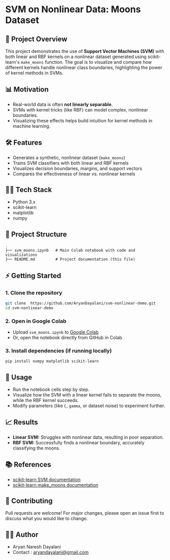 # SVM on Nonlinear Data: Moons Dataset

## 🚀 Project Overview
This project demonstrates the use of **Support Vector Machines (SVM)** with both linear and RBF kernels on a nonlinear dataset generated using scikit-learn's `make_moons` function. The goal is to visualize and compare how different kernels handle nonlinear class boundaries, highlighting the power of kernel methods in SVMs.

## 📊 Motivation
- Real-world data is often **not linearly separable**.
- SVMs with kernel tricks (like RBF) can model complex, nonlinear boundaries.
- Visualizing these effects helps build intuition for kernel methods in machine learning.

## 🛠️ Features
- Generates a synthetic, nonlinear dataset (`make_moons`)
- Trains SVM classifiers with both linear and RBF kernels
- Visualizes decision boundaries, margins, and support vectors
- Compares the effectiveness of linear vs. nonlinear kernels

## 🧑‍💻 Tech Stack
- Python 3.x
- scikit-learn
- matplotlib
- numpy

## 📂 Project Structure
```
.
├── svm_moons.ipynb   # Main Colab notebook with code and visualizations
├── README.md         # Project documentation (this file)
```

## ⚡ Getting Started
### 1. Clone the repository
```bash
git clone  https://github.com/AryanDayalani/svm-nonlinear-demo.git
cd svm-nonlinear-demo
```

### 2. Open in Google Colab
- Upload `svm_moons.ipynb` to [Google Colab](https://colab.research.google.com/)
- Or, open the notebook directly from GitHub in Colab

### 3. Install dependencies (if running locally)
```bash
pip install numpy matplotlib scikit-learn
```

## 📝 Usage
- Run the notebook cells step by step.
- Visualize how the SVM with a linear kernel fails to separate the moons, while the RBF kernel succeeds.
- Modify parameters (like `C`, `gamma`, or dataset noise) to experiment further.

## 📈 Results
- **Linear SVM:** Struggles with nonlinear data, resulting in poor separation.
- **RBF SVM:** Successfully finds a nonlinear boundary, accurately classifying the moons.

## 📚 References
- [scikit-learn SVM documentation](https://scikit-learn.org/stable/modules/svm.html)
- [scikit-learn make_moons documentation](https://scikit-learn.org/stable/modules/generated/sklearn.datasets.make_moons.html)

## 🤝 Contributing
Pull requests are welcome! For major changes, please open an issue first to discuss what you would like to change.

## 🧑‍💻 Author
- Aryan Naresh Dayalani
- Contact : aryandayalani@gmail.com

